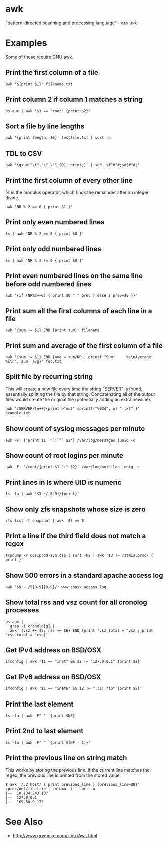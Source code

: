 # awk

"pattern-directed scanning and processing language" - `man awk`

# Examples

Some of these require GNU awk.

## Print the first column of a file

```
awk '${print $1}' filename.txt
```

## Print column 2 if column 1 matches a string

```
ps aux | awk '$1 == "root" {print $2}'
```

## Sort a file by line lengths

```
awk '{print length, $0}' testfile.txt | sort -n
```

## TDL to CSV

```
awk '{gsub("\t","\",\"",$0); print;}' | sed 's#^#"#;s#$#"#;'
```

## Print the first column of every other line

% is the modulus operator, which finds the remainder after an integer
divide.

```
awk 'NR % 2 == 0 { print $1 }'
```

## Print only even numbered lines

```
ls | awk 'NR % 2 == 0 { print $0 }'
```

## Print only odd numbered lines

```
ls | awk 'NR % 2 != 0 { print $0 }'
```

## Print even numbered lines on the same line before odd numbered lines

```
awk '{if (NR%2==0) { print $0 " " prev } else { prev=$0 }}'
```

## Print sum all the first columns of each line in a file

```
awk '{sum += $1} END {print sum}' filename
```

## Print sum and average of the first column of a file

```
awk '{sum += $1} END {avg = sum/NR ; printf "Sum:     %s\nAverage: %s\n", sum, avg}' foo.txt
```

## Split file by recurring string

This will create a new file every time the string "SERVER" is found, essentially splitting the file by that string. Concatenating all of the output files would create the original file (potentially adding an extra newline).

```
awk '/SERVER/{n++}{print >"out" sprintf("%02d", n) ".txt" }' example.txt
```

## Show count of syslog messages per minute

```
awk -F: {'print $1 `“`:`”` $2'} /var/log/messages |uniq -c
```

## Show count of root logins per minute

```
awk -F: '/root/{print $1 ":" $2}' /var/log/auth.log |uniq -c
```

## Print lines in ls where UID is numeric

```
ls -la | awk '$3 ~/[0-9]/{print}'
```

## Show only zfs snapshots whose size is zero

```
zfs list -t snapshot | awk '$2 == 0'
```

## Print a line if the third field does not match a regex

```
tcpdump -r ops1prod-syn.cap | sort -k2 | awk '$3 !~ /ztmis.prod/ { print }'
```

## Show 500 errors in a standard apache access log

```
awk '$9 ~ /5[0-9][0-9]/' www_zoosk_access.log
```

## Show total rss and vsz count for all cronolog processes

```
ps aux |
  grep -i cronolo[g] |
  awk '{vsz += $5; rss += $6} END {print "vsz total = "vsz ; print "rss total = "rss}'
```

## Get IPv4 address on BSD/OSX

```
ifconfig | awk '$1 == "inet" && $2 != "127.0.0.1" {print $2}'
```

## Get IPv6 address on BSD/OSX

```
ifconfig | awk '$1 == "inet6" && $2 !~ "::1|.*lo" {print $2}'
```

## Print the last element

```
ls -la | awk -F" " '{print $NF}'
```

## Print 2nd to last element

```
ls -la | awk -F" " '{print $(NF - 1)}'
```

## Print the previous line on string match

This works by storing the previous line. If the current line matches the regex, the previous line is printed from the stored value.

```
$ awk '/32 host/ { print previous_line } {previous_line=$0}' /proc/net/fib_trie | column -t | sort -u
|--  10.134.243.137
|--  127.0.0.1
|--  169.50.9.172
```

# See Also

- <http://www.grymoire.com/Unix/Awk.html>
